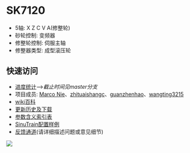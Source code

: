 # SK7120

* 5轴: X Z C V A(修整轮)
* 砂轮控制: 变频器
* 修整轮控制: 伺服主轴
* 修整器类型: 成型滚压轮

## 快速访问

* [进度统计](https://nie11kun.github.io/Programing_NC/)-->*截止时间见master分支*
* 项目成员: [Marco Nie](https://github.com/nie11kun)、[zhituaishangc](https://github.com/zhituaishangc)、[guanzhenhao](https://github.com/guanzhenhao)、[wangting3215](https://github.com/wangting3215)
* [wiki百科](https://github.com/nie11kun/Programing_NC/wiki)
* [更新历史及下载](https://github.com/nie11kun/Programing_NC/releases)
* [参数含义索引表](https://github.com/nie11kun/Programing_NC/blob/master/Parameter_Index.md)
* [SinuTrain配置样例](https://github.com/nie11kun/Programing_NC/wiki/SinuTrain导出文件样例)
* [反馈通道](https://github.com/nie11kun/Programing_NC/issues)(请详细描述问题或意见细节)

![](https://i.imgur.com/Yc8JG.gif)
